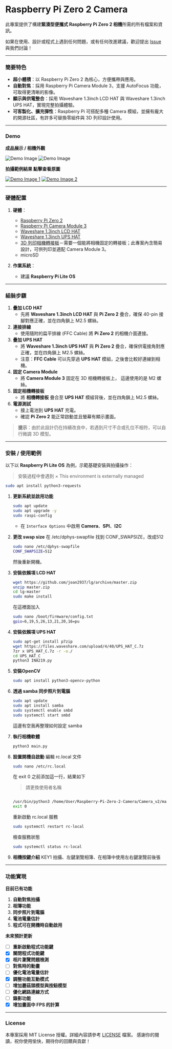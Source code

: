 
# Raspberry Pi Zero 2 Camera

此專案提供了構建**緊湊型便攜式 Raspberry Pi Zero 2 相機**所需的所有檔案和資訊。

如果在使用、設計或程式上遇到任何問題，或有任何改進建議，歡迎提出 [Issue](../../issues) 與我們討論！

---

### 簡要特色

- **超小體積**：以 Raspberry Pi Zero 2 為核心，方便攜帶與應用。
- **自動對焦**：採用 Raspberry Pi Camera Module 3，支援 AutoFocus 功能，可取得更清晰的影像。
- **顯示與供電整合**：採用 Waveshare 1.3inch LCD HAT 與 Waveshare 1.3inch UPS HAT，實現完整拍攝體驗。
- **可客製化、擴充彈性**：Raspberry Pi 可搭配多種 Camera 模組，並擁有龐大的開源社區，有許多可替換零組件與 3D 列印設計使用。
---

### Demo

**成品展示 / 相機外觀**

![Demo Image](https://github.com/SeanLo940076/RaspberryPi-0-2W-Camera/blob/main/Demo/Camera1.jpg)
![Demo Image](https://github.com/SeanLo940076/RaspberryPi-0-2W-Camera/blob/main/Demo/Camera2.jpg)

**拍攝範例結果 點擊查看原圖**

[![Demo Image 1](https://github.com/SeanLo940076/RaspberryPi-0-2W-Camera/blob/main/Demo/Photo1_thumbnail.jpg)](https://github.com/SeanLo940076/RaspberryPi-0-2W-Camera/blob/main/Demo/Photo1.jpg)
[![Demo Image 2](https://github.com/SeanLo940076/RaspberryPi-0-2W-Camera/blob/main/Demo/Photo2_thumbnail.jpg)](https://github.com/SeanLo940076/RaspberryPi-0-2W-Camera/blob/main/Demo/Photo2.jpg)

---

### 硬體配置
1. **硬體**：
   - [Raspberry Pi Zero 2](https://www.raspberrypi.com/products/raspberry-pi-zero-2-w/)
   - [Raspberry Pi Camera Module 3](https://www.raspberrypi.com/products/camera-module-3/)
   - [Waveshare 1.3inch LCD HAT](https://www.waveshare.com/wiki/1.3inch_LCD_HAT)
   - [Waveshare 1.3inch UPS HAT](https://www.waveshare.com/wiki/UPS_HAT_(C))
   - [3D 列印相機轉接板](https://github.com/SeanLo940076/Raspberry-Pi-Zero-2-Camera/blob/main/3D%20Print/camera%20adapter%20board.stl)－需要一個能將相機固定的轉接板；此專案內含簡易設計，可供列印並適配 Camera Module 3。
   - microSD

2. **作業系統**：
   - 建議 **Raspberry Pi Lite OS**

---

### 組裝步驟

1. **疊加 LCD HAT**
   - 先將 **Waveshare 1.3inch LCD HAT** 與 **Pi Zero 2** 疊合，確保 40-pin 接腳對應正確，並在四角鎖上 M2.5 螺絲。  
2. **連接排線**  
   - 使用隨附的扁平排線 (FFC Cable) 將 **Pi Zero 2** 的相機介面連接。
3. **疊加 UPS HAT**  
   - 將 **Waveshare 1.3inch UPS HAT** 與 **Pi Zero 2** 疊合，確保供電接角對應正確，並在四角鎖上 M2.5 螺絲。
   - 注意：**FFC Cable** 可以先穿過 **UPS HAT** 模組，之後會比較好連線到相機。
4. **固定 Camera Module**
   - 將 **Camera Module 3** 固定在 3D 相機轉接板上， 這邊使用的是 M2 螺絲。
5. **固定相機轉接板** 
   - 將 **相機轉接板** 疊合至 **UPS HAT** 模組背後，並在四角鎖上 M2.5 螺絲。
5. **電源測試**  
   - 接上電池到 **UPS HAT** 充電。  
   - 確認 **Pi Zero 2** 能正常啟動並且螢幕有顯示畫面。

> **提示**：由於此設計仍在持續改良中，若遇到尺寸不合或孔位不相符，可以自行微調 3D 模型。

---

### 安裝 / 使用範例

以下以 **Raspberry Pi Lite OS** 為例，示範基礎安裝與拍攝操作：

> 安裝過程中會遇到 × This environment is externally managed 
   ```bash
   sudo apt install python3-requests
   ```

1. **更新系統並啟用功能**
   ```bash
   sudo apt update
   sudo apt upgrade -y
   sudo raspi-config
   ```
   - 在 `Interface Options` 中啟用 **Camera**、**SPI**、**I2C**

2. **更改 swap size**
   在 /etc/dphys-swapfile 找到 CONF_SWAPSIZE，改成512
   ```bash
   sudo nano /etc/dphys-swapfile
   CONF_SWAPSIZE=512
   ```
   然後重新開機。

2. **安裝依賴項 LCD HAT**
   ```bash
   wget https://github.com/joan2937/lg/archive/master.zip
   unzip master.zip
   cd lg-master
   sudo make install 
   ```

   在這裡面加入
   ```bash
   sudo nano /boot/firmware/config.txt
   gpio=6,19,5,26,13,21,20,16=pu
   ```

3. **安裝依賴項 UPS HAT**
   ```bash
   sudo apt-get install p7zip
   wget https://files.waveshare.com/upload/4/40/UPS_HAT_C.7z
   7zr x UPS_HAT_C.7z -r -o./
   cd UPS_HAT_C
   python3 INA219.py
   ```

4. **安裝OpenCV**
   ```bash
   sudo apt install python3-opencv-python
   ```

5. **透過 samba 同步照片到電腦**
   ```bash
   sudo apt update
   sudo apt install samba
   sudo systemctl enable smbd
   sudo systemctl start smbd
   ```
   這邊有空我再整理如何設定 samba

6. **執行相機軟體**
   ```bash
   python3 main.py
   ```
7. **設置開機自啟動**
   編輯 rc.local 文件
   ```bash
   sudo nano /etc/rc.local
   ```

   在 exit 0 之前添加這一行，結果如下
   > 請更換使用者名稱
   ```bash

   /usr/bin/python3 /home/User/Raspberry-Pi-Zero-2-Camera/Camera_v2/main.py &
   exit 0
   ```

   重新啟動 rc.local 服務
   ```bash
   sudo systemctl restart rc-local
   ```

   檢查服務狀態
   ```bash
   sudo systemctl status rc-local
   ```

8. **相機按鍵介紹**
   KEY1 拍攝、左鍵瀏覽相簿、在相簿中使用左右鍵瀏覽前後張

---

### 功能實現

**目前已有功能**
1. **自動對焦拍攝**
2. **相簿功能**
3. **同步照片到電腦**
4. **電池電量估計**
5. **程式可在開機時自動啟用**

**未來預計更新**
- [ ] **重新啟動程式功能鍵**
- [X] **關閉程式功能鍵**
- [X] **相片瀏覽問題檢測**
- [ ] **對焦時的動畫**
- [ ] **優化電池電量估計**
- [X] **調整功能互動模式**
- [ ] **增加蘑菇頭模型與按鈕模型**
- [ ] **優化網路連線方式**
- [ ] **錄影功能**
- [X] **增加畫面中 FPS 的計算**

---

### License

本專案採用 MIT License 授權。詳細內容請參考 [LICENSE](LICENSE) 檔案。
感謝你的閱讀，祝你使用愉快，期待你的回饋與貢獻！